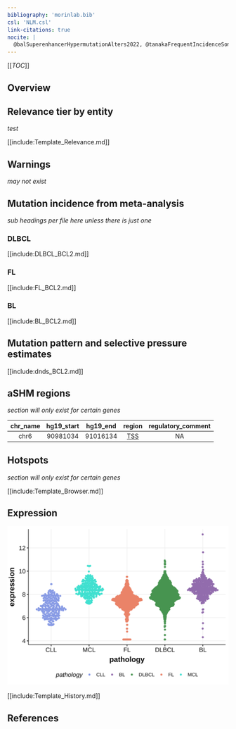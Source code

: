 ```yaml
---
bibliography: 'morinlab.bib'
csl: 'NLM.csl'
link-citations: true
nocite: |
  @balSuperenhancerHypermutationAlters2022, @tanakaFrequentIncidenceSomatic1992, @sarkozyMutationalLandscapeGray2021, @burkhardtClinicalRelevanceMolecular2022
---
```



[[_TOC_]]

## Overview

## Relevance tier by entity

*test*

[[include:Template_Relevance.md]]

## Warnings

*may not exist*

## Mutation incidence from meta-analysis
*sub headings per file here unless there is just one*

### DLBCL
[[include:DLBCL_BCL2.md]]

### FL
[[include:FL_BCL2.md]]

### BL
[[include:BL_BCL2.md]]

## Mutation pattern and selective pressure estimates

[[include:dnds_BCL2.md]]

## aSHM regions

*section will only exist for certain genes*

|chr_name|hg19_start|hg19_end|region|regulatory_comment|
|:--------:|:----------:|:--------:|:--------:|:------------------:|
|chr6    |90981034  |91016134|[TSS](https://genome.ucsc.edu/s/rdmorin/GAMBL%20hg19?position=chr6%3A90981034%2D91016134)|NA|

## Hotspots

*section will only exist for certain genes*

[[include:Template_Browser.md]]

## Expression

![](images/gene_expression/ZNF296_by_pathology.svg)

[[include:Template_History.md]]

## References


